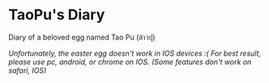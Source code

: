 # TaoPu's Diary
Diary of a beloved egg named Tao Pu (ต้าวปุ)

*Unfortunately, the easter egg doesn't work in IOS devices :(*
*For best result, please use pc, android, or chrome on IOS. (Some features don't work on safari, IOS)*
